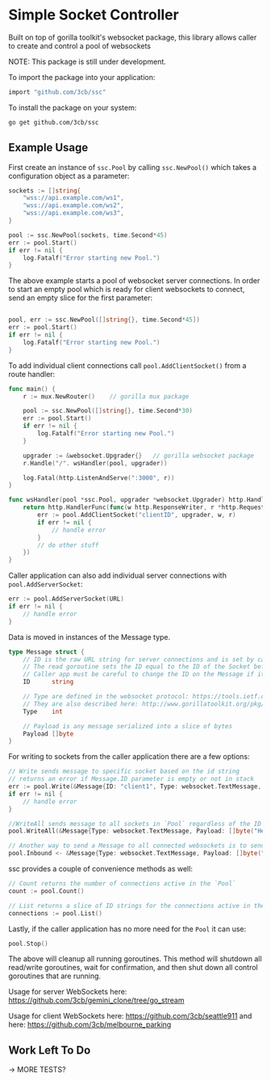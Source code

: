 # Simple Socket Controller
Built on top of gorilla toolkit's websocket package, this library allows caller to create and control a pool of websockets

NOTE: This package is still under development.

To import the package into your application:

```bash
import "github.com/3cb/ssc"
```

To install the package on your system:

```bash
go get github.com/3cb/ssc
```

## Example Usage

First create an instance of `ssc.Pool` by calling `ssc.NewPool()` which takes a configuration object as a parameter:
```go
sockets := []string{
    "wss://api.example.com/ws1",
    "wss://api.example.com/ws2",
    "wss://api.example.com/ws3",
}

pool := ssc.NewPool(sockets, time.Second*45)
err := pool.Start()
if err != nil {
    log.Fatalf("Error starting new Pool.")
}
```
The above example starts a pool of websocket server connections.  In order to start an empty pool which is ready for client websockets to connect, send an empty slice for the first parameter:
```go

pool, err := ssc.NewPool([]string{}, time.Second*45])
err := pool.Start()
if err != nil {
    log.Fatalf("Error starting new Pool.")
}
```
To add individual client connections call `pool.AddClientSocket()` from a route handler:

```go
func main() {
	r := mux.NewRouter()	// gorilla mux package

	pool := ssc.NewPool([]string{}, time.Second*30)
	err := pool.Start()
	if err != nil {
	    log.Fatalf("Error starting new Pool.")
	}

	upgrader := &websocket.Upgrader{}	// gorilla websocket package
	r.Handle("/". wsHandler(pool, upgrader))

	log.Fatal(http.ListenAndServe(":3000", r))
}

func wsHandler(pool *ssc.Pool, upgrader *websocket.Upgrader) http.Handler {
	return http.HandlerFunc(func(w http.ResponseWriter, r *http.Request) {
		err := pool.AddClientSocket("clientID", upgrader, w, r)
		if err != nil {
			// handle error
		}
		// do other stuff
	})
}
```
Caller application can also add individual server connections with `pool.AddServerSocket`:
```go
err := pool.AddServerSocket(URL)
if err != nil {
	// handle error
}
```
Data is moved in instances of the Message type.
```go
type Message struct {
	// ID is the raw URL string for server connections and is set by caller application for client connections.
	// The read goroutine sets the ID equal to the ID of the Socket before sending it to the pool to be sent to the outbound channel.
	// Caller app must be careful to change the ID on the Message if it needs to send it to a specific socket in a Pool of client sockets
	ID      string

	// Type are defined in the websocket protocol: https://tools.ietf.org/html/rfc6455
	// They are also described here: http://www.gorillatoolkit.org/pkg/websocket#constants
	Type    int

	// Payload is any message serialized into a slice of bytes
	Payload []byte
}
```
For writing to sockets from the caller application there are a few options:
```go
// Write sends message to specific socket based on the id string
// returns an error if Message.ID parameter is empty or not in stack
err := pool.Write(&Message{ID: "client1", Type: websocket.TextMessage, Payload: []byte("Hello!")})
if err != nil {
	// handle error
}

//WriteAll sends message to all sockets in `Pool` regardless of the ID string in Message
pool.WriteAll(&Message{Type: websocket.TextMessage, Payload: []byte("Hello!")})

// Another way to send a Message to all connected websockets is to send directly into the Pool.Inbound channel
pool.Inbound <- &Message{Type: websocket.TextMessage, Payload: []byte("Hello!")}
```
ssc provides a couple of convenience methods as well:
```go
// Count returns the number of connections active in the `Pool`
count := pool.Count()

// List returns a slice of ID strings for the connections active in the pool
connections := pool.List()
```
Lastly, if the caller application has no more need for the `Pool` it can use:
```go
pool.Stop()
```
The above will cleanup all running goroutines.  This method will shutdown all read/write goroutines, wait for confirmation, and then shut down all control goroutines that are running.



Usage for server WebSockets here: https://github.com/3cb/gemini_clone/tree/go_stream

Usage for client WebSockets here: https://github.com/3cb/seattle911 and here: https://github.com/3cb/melbourne_parking

## Work Left To Do

-> MORE TESTS?